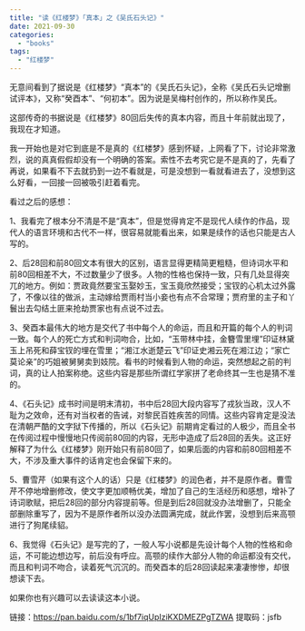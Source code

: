 ```yaml
---
title: "读《红楼梦》「真本」之《吴氏石头记》"
date: 2021-09-30
categories: 
  - "books"
tags: 
  - "红楼梦"
---
```


无意间看到了据说是《红楼梦》“真本”的《吴氏石头记》，全称《吴氏石头记增删试评本》，又称“癸酉本”、“何初本”。因为说是吴梅村创作的，所以称作吴氏。

这部传奇的书据说是《红楼梦》80回后失传的真本内容，而且十年前就出现了，我现在才知道。

我一开始也是对它到底是不是真的《红楼梦》感到怀疑，上网看了下，讨论非常激烈，说的真真假假却没有一个明确的答案。索性不去考究它是不是真的了，先看了再说，如果看不下去就扔到一边不看就是，可是没想到一看就看进去了，没想到这么好看，一回接一回被吸引赶着看完。

看过之后的感想：

1、我看完了根本分不清是不是“真本”，但是觉得肯定不是现代人续作的作品，现代人的语言环境和古代不一样，很容易就能看出来，如果是续作的话也只能是古人写的。

2、后28回和前80回文本有很大的区别，语言显得更精简更粗糙，但诗词水平和前80回相差不大，不过数量少了很多。人物的性格也保持一致，只有几处显得突兀的地方。例如：贾政竟然要宝玉娶妙玉，宝玉竟欣然接受；宝钗的心机太过外露了，不像以往的做派，主动嫁给贾雨村当小妾也有点不合常理；贾府里的主子和丫鬟出去勾结土匪来抢劫贾家也有点说不过去。

3、癸酉本最伟大的地方是交代了书中每个人的命运，而且和开篇的每个人的判词一致。每个人的死亡方式和判词吻合，比如，“玉带林中挂，金簪雪里埋”印证林黛玉上吊死和薛宝钗的埋在雪里；“湘江水逝楚云飞”印证史湘云死在湘江边；“家亡莫论亲”的巧姐被舅舅卖到妓院。看书的时候看到人物的命运，突然想起之前的判词，真的让人拍案称绝。这些内容是那些所谓红学家拼了老命终其一生也是猜不准的。

4、《石头记》成书时间是明末清初，书中后28回大段内容写了戎狄当政，汉人不耻为之效命，还有对当权者的告诫，对黎民百姓疾苦的同情。这些内容肯定是没法在清朝严酷的文字狱下传播的，所以《石头记》前期肯定看过的人极少，而且全书在传阅过程中慢慢地只传阅前80回的内容，无形中造成了后28回的丢失。这正好解释了为什么《红楼梦》刚开始只有前80回了，如果后面的内容和前80回相差不大，不涉及重大事件的话肯定也会保留下来的。

5、曹雪芹（如果有这个人的话）只是《红楼梦》的润色者，并不是原作者。曹雪芹不停地增删修改，使文字更加顺畅优美，增加了自己的生活经历和感想，增补了诗词歌赋，把后28回的部分内容提前等。但是到后28回就没办法增删了，只能全部删除重写了，因为不是原作者所以没办法圆满完成，就此作罢，没想到后来高颚进行了狗尾续貂。

6、我觉得《石头记》是写完的了，一般人写小说都是先设计每个人物的性格和命运，不可能边想边写，前后没有呼应。高颚的续作大部分人物的命运都没有交代，而且和判词不吻合，读着死气沉沉的。而癸酉本的后28回读起来凄凄惨惨，却很想读下去。

如果你也有兴趣可以去读读这本小说。

链接：https://pan.baidu.com/s/1bf7iqUpIziKXDMEZPgTZWA 提取码：jsfb

